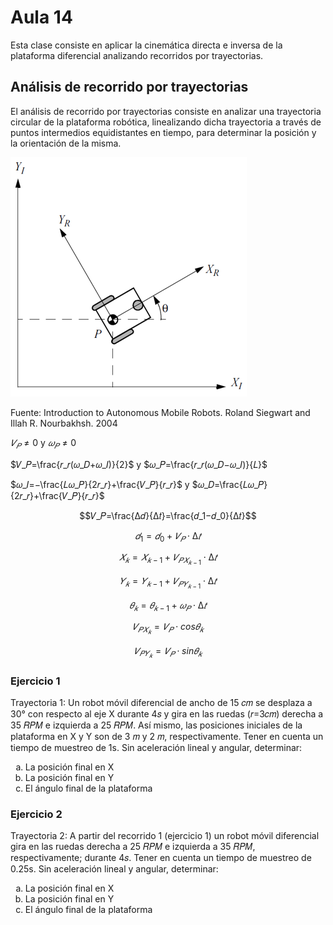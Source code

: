 <h1>Aula 14</h1>

Esta clase consiste en aplicar la cinemática directa e inversa de la plataforma diferencial analizando recorridos por trayectorias.

<h2>Análisis de recorrido por trayectorias</h2>

El análisis de recorrido por trayectorias consiste en analizar una trayectoria circular de la plataforma robótica, linealizando dicha trayectoria a través de puntos intermedios equidistantes en tiempo, para determinar la posición y la orientación de la misma.

![Plataforma diferencial](image.png)

Fuente: Introduction to Autonomous Mobile Robots. Roland Siegwart and Illah R. Nourbakhsh. 2004

$𝑉_𝑃≠0$ y $𝜔_𝑃≠0$ 

$𝑉_𝑃=\frac{𝑟_𝑟(𝜔_𝐷+𝜔_𝐼)}{2}$ y $𝜔_𝑃=\frac{𝑟_𝑟(𝜔_𝐷−𝜔_𝐼)}{𝐿}$

$𝜔_𝐼=−\frac{𝐿𝜔_𝑃}{2𝑟_𝑟}+\frac{𝑉_𝑃}{𝑟_𝑟}$ y $𝜔_𝐷=\frac{𝐿𝜔_𝑃}{2𝑟_𝑟}+\frac{𝑉_𝑃}{𝑟_𝑟}$

$$𝑉_𝑃=\frac{∆𝑑}{∆𝑡}=\frac{𝑑_1−𝑑_0}{∆𝑡}$$

$$𝑑_1=𝑑_0+𝑉_𝑃 \cdot ∆𝑡$$

$$𝑋_𝑘=𝑋_{𝑘−1}+𝑉_{𝑃𝑋_{𝑘−1}} \cdot ∆𝑡$$

$$𝑌_𝑘=𝑌_{𝑘−1}+𝑉_{𝑃𝑌_{𝑘−1}} \cdot ∆𝑡$$

$$𝜃_𝑘=𝜃_{𝑘−1}+𝜔_𝑃 \cdot ∆𝑡$$

$$𝑉_{𝑃𝑋_𝑘}=𝑉_𝑃 \cdot cos⁡𝜃_𝑘$$

$$𝑉_{𝑃𝑌_𝑘}=𝑉_𝑃 \cdot sin𝜃_𝑘$$

<h3>Ejercicio 1</h3>

Trayectoria 1: Un robot móvil diferencial de ancho de 15 𝑐𝑚 se desplaza a 30° con respecto al eje X durante 4𝑠 y gira en las ruedas (𝑟=3𝑐𝑚) derecha a 35 𝑅𝑃𝑀 e izquierda a 25 𝑅𝑃𝑀. Así mismo, las posiciones iniciales de la plataforma en X y Y son de 3 𝑚 y 2 𝑚, respectivamente. Tener en cuenta un tiempo de muestreo de 1s. Sin aceleración lineal y angular, determinar:

<ol type="a">
    <li>La posición final en X</li>
    <li>La posición final en Y</li>
    <li>El ángulo final de la plataforma</li>
</ol>

<h3>Ejercicio 2</h3>

Trayectoria 2: A partir del recorrido 1 (ejercicio 1) un robot móvil diferencial gira en las ruedas derecha a 25 𝑅𝑃𝑀 e izquierda a 35 𝑅𝑃𝑀, respectivamente; durante 4𝑠. Tener en cuenta un tiempo de muestreo de 0.25s. Sin aceleración lineal y angular, determinar:

<ol type="a">
    <li>La posición final en X</li>
    <li>La posición final en Y</li>
    <li>El ángulo final de la plataforma</li>
</ol>